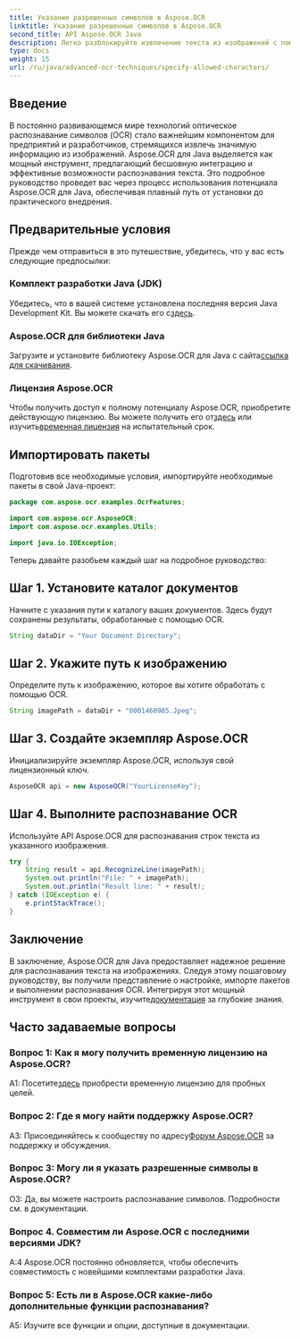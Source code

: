 ```yaml
---
title: Указание разрешенных символов в Aspose.OCR
linktitle: Указание разрешенных символов в Aspose.OCR
second_title: API Aspose.OCR Java
description: Легко разблокируйте извлечение текста из изображений с помощью Aspose.OCR для Java. Следуйте нашему пошаговому руководству для эффективной интеграции.
type: docs
weight: 15
url: /ru/java/advanced-ocr-techniques/specify-allowed-characters/
---
```

## Введение

В постоянно развивающемся мире технологий оптическое распознавание символов (OCR) стало важнейшим компонентом для предприятий и разработчиков, стремящихся извлечь значимую информацию из изображений. Aspose.OCR для Java выделяется как мощный инструмент, предлагающий бесшовную интеграцию и эффективные возможности распознавания текста. Это подробное руководство проведет вас через процесс использования потенциала Aspose.OCR для Java, обеспечивая плавный путь от установки до практического внедрения.

## Предварительные условия

Прежде чем отправиться в это путешествие, убедитесь, что у вас есть следующие предпосылки:

### Комплект разработки Java (JDK)

 Убедитесь, что в вашей системе установлена последняя версия Java Development Kit. Вы можете скачать его с[здесь](https://www.oracle.com/java/technologies/javase-downloads.html).

### Aspose.OCR для библиотеки Java

 Загрузите и установите библиотеку Aspose.OCR для Java с сайта[ссылка для скачивания](https://releases.aspose.com/ocr/java/).

### Лицензия Aspose.OCR

 Чтобы получить доступ к полному потенциалу Aspose.OCR, приобретите действующую лицензию. Вы можете получить его от[здесь](https://purchase.aspose.com/buy) или изучить[временная лицензия](https://purchase.aspose.com/temporary-license/) на испытательный срок.

## Импортировать пакеты

Подготовив все необходимые условия, импортируйте необходимые пакеты в свой Java-проект:

```java
package com.aspose.ocr.examples.OcrFeatures;

import com.aspose.ocr.AsposeOCR;
import com.aspose.ocr.examples.Utils;

import java.io.IOException;
```

Теперь давайте разобьем каждый шаг на подробное руководство:

## Шаг 1. Установите каталог документов

Начните с указания пути к каталогу ваших документов. Здесь будут сохранены результаты, обработанные с помощью OCR.

```java
String dataDir = "Your Document Directory";
```

## Шаг 2. Укажите путь к изображению

Определите путь к изображению, которое вы хотите обработать с помощью OCR.

```java
String imagePath = dataDir + "0001460985.Jpeg";
```

## Шаг 3. Создайте экземпляр Aspose.OCR

Инициализируйте экземпляр Aspose.OCR, используя свой лицензионный ключ.

```java
AsposeOCR api = new AsposeOCR("YourLicenseKey");
```

## Шаг 4. Выполните распознавание OCR

Используйте API Aspose.OCR для распознавания строк текста из указанного изображения.

```java
try {
    String result = api.RecognizeLine(imagePath);
    System.out.println("File: " + imagePath);
    System.out.println("Result line: " + result);
} catch (IOException e) {
    e.printStackTrace();
}
```

## Заключение

 В заключение, Aspose.OCR для Java предоставляет надежное решение для распознавания текста на изображениях. Следуя этому пошаговому руководству, вы получили представление о настройке, импорте пакетов и выполнении распознавания OCR. Интегрируя этот мощный инструмент в свои проекты, изучите[документация](https://reference.aspose.com/ocr/java/) за глубокие знания.

## Часто задаваемые вопросы

### Вопрос 1: Как я могу получить временную лицензию на Aspose.OCR?

 А1: Посетите[здесь](https://purchase.aspose.com/temporary-license/) приобрести временную лицензию для пробных целей.

### Вопрос 2: Где я могу найти поддержку Aspose.OCR?

 A3: Присоединяйтесь к сообществу по адресу[Форум Aspose.OCR](https://forum.aspose.com/c/ocr/16) за поддержку и обсуждения.

### Вопрос 3: Могу ли я указать разрешенные символы в Aspose.OCR?

О3: Да, вы можете настроить распознавание символов. Подробности см. в документации.

### Вопрос 4. Совместим ли Aspose.OCR с последними версиями JDK?

A:4 Aspose.OCR постоянно обновляется, чтобы обеспечить совместимость с новейшими комплектами разработки Java.

### Вопрос 5: Есть ли в Aspose.OCR какие-либо дополнительные функции распознавания?

A5: Изучите все функции и опции, доступные в документации.